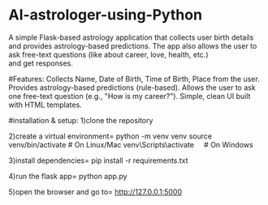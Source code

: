 # AI-astrologer-using-Python
A simple Flask-based astrology application that collects user birth details and provides astrology-based predictions. The app also allows the user to ask free-text questions (like about career, love, health, etc.) and get responses.

#Features:
Collects Name, Date of Birth, Time of Birth, Place from the user.
Provides astrology-based predictions (rule-based).
Allows the user to ask one free-text question (e.g., "How is my career?").
Simple, clean UI built with HTML templates.

#installation & setup:
1)clone the repository

2)create a virtual environment=
python -m venv venv
source venv/bin/activate   # On Linux/Mac
venv\Scripts\activate      # On Windows

3)install dependencies=
pip install -r requirements.txt

4)run the flask app=
python app.py

5)open the browser and go to=
 http://127.0.0.1:5000

